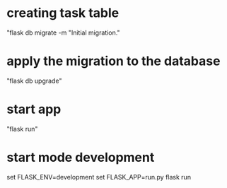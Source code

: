 # creating task table
"flask db migrate -m "Initial migration."

# apply the migration to the database
"flask db upgrade"

# start app
"flask run"

# start mode development
set FLASK_ENV=development
set FLASK_APP=run.py
flask run